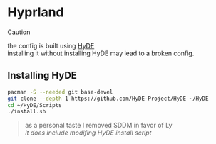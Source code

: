 # Hyprland

> [!Caution]
>
> the config is built using [HyDE](https://github.com/HyDE-Project/HyDE)  
> installing it without installing HyDE may lead to a broken config.

## Installing HyDE
```sh
pacman -S --needed git base-devel
git clone --depth 1 https://github.com/HyDE-Project/HyDE ~/HyDE
cd ~/HyDE/Scripts
./install.sh
```

> as a personal taste I removed SDDM in favor of Ly  
> *it does include modifing HyDE install script*
